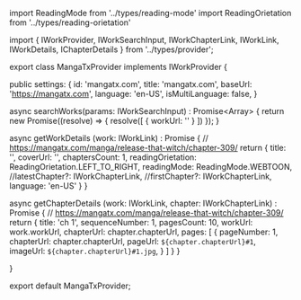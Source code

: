 import ReadingMode from '../types/reading-mode'
import ReadingOrietation from '../types/reading-orietation'

import { 
  IWorkProvider, 
  IWorkSearchInput,
  IWorkChapterLink,
  IWorkLink,
  IWorkDetails,
  IChapterDetails
} from '../types/provider';

export class MangaTxProvider implements IWorkProvider {

  public settings: {
    id: 'mangatx.com',
    title: 'mangatx.com',
    baseUrl: 'https://mangatx.com',
    language: 'en-US',
    isMultiLanguage: false,
  }

  async searchWorks(params: IWorkSearchInput) : Promise<Array<IWorkLink>> {
    return new Promise((resolve) => {
      resolve([
        {
          workUrl: ''
        }
      ])
    });
  }

  async getWorkDetails (work: IWorkLink) : Promise<IWorkDetails> {
    // https://mangatx.com/manga/release-that-witch/chapter-309/
    return {
      title: '',
      coverUrl: '',
      chaptersCount: 1,
      readingOrietation: ReadingOrietation.LEFT_TO_RIGHT,
      readingMode: ReadingMode.WEBTOON,
      //latestChapter?: IWorkChapterLink,
      //firstChapter?: IWorkChapterLink,
      language: 'en-US'
    }
  }

  async getChapterDetails (work: IWorkLink, chapter: IWorkChapterLink) : Promise<IChapterDetails> {
    // https://mangatx.com/manga/release-that-witch/chapter-309/
    return {
      title: 'ch 1',
      sequenceNumber: 1,
      pagesCount: 10,
      workUrl: work.workUrl,
      chapterUrl: chapter.chapterUrl,
      pages: [
        {
          pageNumber: 1,
          chapterUrl: chapter.chapterUrl,
          pageUrl: `${chapter.chapterUrl}#1`,
          imageUrl: `${chapter.chapterUrl}#1.jpg`,
        }
      ]
    }
  }

}

export default MangaTxProvider;